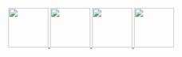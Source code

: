 <a href="https://github.com/VLucet/rgovcan"> <img src="https://github.com/VLucet/rgovcan/blob/master/man/figures/logo.png?raw=true" width="80"> </a>
<a href="https://github.com/VLucet/rgeobon"> <img src="https://github.com/VLucet/rgeobon/blob/master/inst/images/sticker.png?raw=true" width="80"> </a>
<a href="https://github.com/pedersen-fisheries-lab/sspm"> <img src="https://raw.githubusercontent.com/pedersen-fisheries-lab/sspm/main/man/figures/logo.png" width="80"> </a>
<a href="https://github.com/VLucet/rgrassdoc"> <img src="https://github.com/VLucet/rgrassdoc/blob/master/images/final_sticker.png?raw=true" width="80"> </a>
